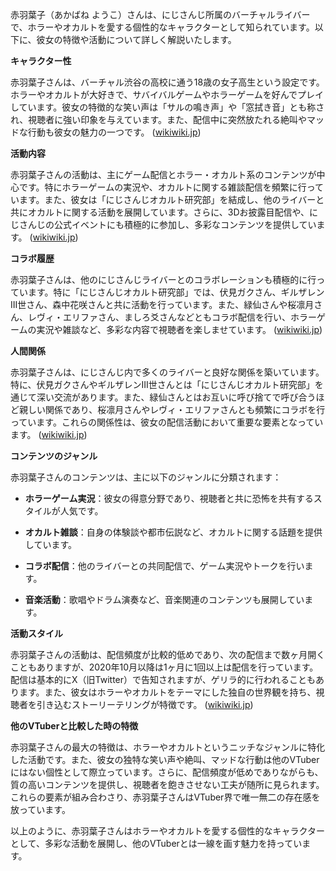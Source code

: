 赤羽葉子（あかばね ようこ）さんは、にじさんじ所属のバーチャルライバーで、ホラーやオカルトを愛する個性的なキャラクターとして知られています。以下に、彼女の特徴や活動について詳しく解説いたします。

**キャラクター性**

赤羽葉子さんは、バーチャル渋谷の高校に通う18歳の女子高生という設定です。ホラーやオカルトが大好きで、サバイバルゲームやホラーゲームを好んでプレイしています。彼女の特徴的な笑い声は「サルの鳴き声」や「窓拭き音」とも称され、視聴者に強い印象を与えています。また、配信中に突然放たれる絶叫やマッドな行動も彼女の魅力の一つです。 ([wikiwiki.jp](https://wikiwiki.jp/nijisanji/%E8%B5%A4%E7%BE%BD%E8%91%89%E5%AD%90?utm_source=openai))

**活動内容**

赤羽葉子さんの活動は、主にゲーム配信とホラー・オカルト系のコンテンツが中心です。特にホラーゲームの実況や、オカルトに関する雑談配信を頻繁に行っています。また、彼女は「にじさんじオカルト研究部」を結成し、他のライバーと共にオカルトに関する活動を展開しています。さらに、3Dお披露目配信や、にじさんじの公式イベントにも積極的に参加し、多彩なコンテンツを提供しています。 ([wikiwiki.jp](https://wikiwiki.jp/nijisanji/%E8%B5%A4%E7%BE%BD%E8%91%89%E5%AD%90?utm_source=openai))

**コラボ履歴**

赤羽葉子さんは、他のにじさんじライバーとのコラボレーションも積極的に行っています。特に「にじさんじオカルト研究部」では、伏見ガクさん、ギルザレンIII世さん、森中花咲さんと共に活動を行っています。また、緑仙さんや桜凛月さん、レヴィ・エリファさん、ましろ爻さんなどともコラボ配信を行い、ホラーゲームの実況や雑談など、多彩な内容で視聴者を楽しませています。 ([wikiwiki.jp](https://wikiwiki.jp/nijisanji/%E8%B5%A4%E7%BE%BD%E8%91%89%E5%AD%90?utm_source=openai))

**人間関係**

赤羽葉子さんは、にじさんじ内で多くのライバーと良好な関係を築いています。特に、伏見ガクさんやギルザレンIII世さんとは「にじさんじオカルト研究部」を通じて深い交流があります。また、緑仙さんとはお互いに呼び捨てで呼び合うほど親しい関係であり、桜凛月さんやレヴィ・エリファさんとも頻繁にコラボを行っています。これらの関係性は、彼女の配信活動において重要な要素となっています。 ([wikiwiki.jp](https://wikiwiki.jp/nijisanji/%E8%B5%A4%E7%BE%BD%E8%91%89%E5%AD%90?utm_source=openai))

**コンテンツのジャンル**

赤羽葉子さんのコンテンツは、主に以下のジャンルに分類されます：

- **ホラーゲーム実況**：彼女の得意分野であり、視聴者と共に恐怖を共有するスタイルが人気です。

- **オカルト雑談**：自身の体験談や都市伝説など、オカルトに関する話題を提供しています。

- **コラボ配信**：他のライバーとの共同配信で、ゲーム実況やトークを行います。

- **音楽活動**：歌唱やドラム演奏など、音楽関連のコンテンツも展開しています。

**活動スタイル**

赤羽葉子さんの活動は、配信頻度が比較的低めであり、次の配信まで数ヶ月開くこともありますが、2020年10月以降は1ヶ月に1回以上は配信を行っています。配信は基本的にX（旧Twitter）で告知されますが、ゲリラ的に行われることもあります。また、彼女はホラーやオカルトをテーマにした独自の世界観を持ち、視聴者を引き込むストーリーテリングが特徴です。 ([wikiwiki.jp](https://wikiwiki.jp/nijisanji/%E8%B5%A4%E7%BE%BD%E8%91%89%E5%AD%90?utm_source=openai))

**他のVTuberと比較した時の特徴**

赤羽葉子さんの最大の特徴は、ホラーやオカルトというニッチなジャンルに特化した活動です。また、彼女の独特な笑い声や絶叫、マッドな行動は他のVTuberにはない個性として際立っています。さらに、配信頻度が低めでありながらも、質の高いコンテンツを提供し、視聴者を飽きさせない工夫が随所に見られます。これらの要素が組み合わさり、赤羽葉子さんはVTuber界で唯一無二の存在感を放っています。

以上のように、赤羽葉子さんはホラーやオカルトを愛する個性的なキャラクターとして、多彩な活動を展開し、他のVTuberとは一線を画す魅力を持っています。 